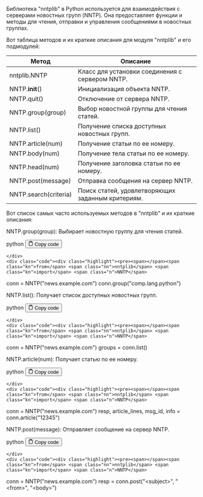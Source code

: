<p>Библиотека "nntplib" в Python используется для взаимодействия с серверами новостных групп (NNTP).
Она предоставляет функции и методы для чтения, отправки и управления сообщениями в новостных группах.</p>
<p>Вот таблица методов и их краткие описания для модуля "nntplib" и его подмодулей:</p>
<table>
<thead>
<tr>
<th>Метод</th>
<th>Описание</th>
</tr>
</thead>
<tbody>
<tr>
<td>nntplib.NNTP</td>
<td>Класс для установки соединения с сервером NNTP.</td>
</tr>
<tr>
<td>NNTP.<strong>init</strong>()</td>
<td>Инициализация объекта NNTP.</td>
</tr>
<tr>
<td>NNTP.quit()</td>
<td>Отключение от сервера NNTP.</td>
</tr>
<tr>
<td>NNTP.group(group)</td>
<td>Выбор новостной группы для чтения статей.</td>
</tr>
<tr>
<td>NNTP.list()</td>
<td>Получение списка доступных новостных групп.</td>
</tr>
<tr>
<td>NNTP.article(num)</td>
<td>Получение статьи по ее номеру.</td>
</tr>
<tr>
<td>NNTP.body(num)</td>
<td>Получение тела статьи по ее номеру.</td>
</tr>
<tr>
<td>NNTP.head(num)</td>
<td>Получение заголовка статьи по ее номеру.</td>
</tr>
<tr>
<td>NNTP.post(message)</td>
<td>Отправка сообщения на сервер NNTP.</td>
</tr>
<tr>
<td>NNTP.search(criteria)</td>
<td>Поиск статей, удовлетворяющих заданным критериям.</td>
</tr>
</tbody>
</table>
<p>Вот список самых часто используемых методов в "nntplib" и их краткие описания:</p>
<p>NNTP.group(group): Выбирает новостную группу для чтения статей.</p>
<div class="code-element">
    <div class="lang-line">
        <text>python</text>
        <button class="copy-button"
        onclick="copyCode(this)">
    <svg stroke="currentColor"
         fill="none"
         stroke-width="2"
         viewBox="0 0 24 24"
         stroke-linecap="round"
         stroke-linejoin="round"
         class="h-4 w-4"
         height="1em"
         width="1em"
         xmlns="http://www.w3.org/2000/svg">
        <path d="M16 4h2a2 2 0 0 1 2 2v14a2 2 0 0 1-2 2H6a2 2 0 0 1-2-2V6a2 2 0 0 1 2-2h2"></path>
        <rect x="8" y="2" width="8" height="4" rx="1" ry="1"></rect>
    </svg>
    <text>Copy code</text>
</button>

    </div>
    <div class="code"><div class="highlight"><pre><span></span><span class="kn">from</span> <span class="nn">nntplib</span> <span class="kn">import</span> <span class="n">NNTP</span>

<span class="n">conn</span> <span class="o">=</span> <span class="n">NNTP</span><span class="p">(</span><span class="s2">&quot;news.example.com&quot;</span><span class="p">)</span>
<span class="n">conn</span><span class="o">.</span><span class="n">group</span><span class="p">(</span><span class="s2">&quot;comp.lang.python&quot;</span><span class="p">)</span>
</pre></div></div>
</div>

<p>NNTP.list(): Получает список доступных новостных групп.</p>
<div class="code-element">
    <div class="lang-line">
        <text>python</text>
        <button class="copy-button"
        onclick="copyCode(this)">
    <svg stroke="currentColor"
         fill="none"
         stroke-width="2"
         viewBox="0 0 24 24"
         stroke-linecap="round"
         stroke-linejoin="round"
         class="h-4 w-4"
         height="1em"
         width="1em"
         xmlns="http://www.w3.org/2000/svg">
        <path d="M16 4h2a2 2 0 0 1 2 2v14a2 2 0 0 1-2 2H6a2 2 0 0 1-2-2V6a2 2 0 0 1 2-2h2"></path>
        <rect x="8" y="2" width="8" height="4" rx="1" ry="1"></rect>
    </svg>
    <text>Copy code</text>
</button>

    </div>
    <div class="code"><div class="highlight"><pre><span></span><span class="kn">from</span> <span class="nn">nntplib</span> <span class="kn">import</span> <span class="n">NNTP</span>

<span class="n">conn</span> <span class="o">=</span> <span class="n">NNTP</span><span class="p">(</span><span class="s2">&quot;news.example.com&quot;</span><span class="p">)</span>
<span class="n">groups</span> <span class="o">=</span> <span class="n">conn</span><span class="o">.</span><span class="n">list</span><span class="p">()</span>
</pre></div></div>
</div>

<p>NNTP.article(num): Получает статью по ее номеру.</p>
<div class="code-element">
    <div class="lang-line">
        <text>python</text>
        <button class="copy-button"
        onclick="copyCode(this)">
    <svg stroke="currentColor"
         fill="none"
         stroke-width="2"
         viewBox="0 0 24 24"
         stroke-linecap="round"
         stroke-linejoin="round"
         class="h-4 w-4"
         height="1em"
         width="1em"
         xmlns="http://www.w3.org/2000/svg">
        <path d="M16 4h2a2 2 0 0 1 2 2v14a2 2 0 0 1-2 2H6a2 2 0 0 1-2-2V6a2 2 0 0 1 2-2h2"></path>
        <rect x="8" y="2" width="8" height="4" rx="1" ry="1"></rect>
    </svg>
    <text>Copy code</text>
</button>

    </div>
    <div class="code"><div class="highlight"><pre><span></span><span class="kn">from</span> <span class="nn">nntplib</span> <span class="kn">import</span> <span class="n">NNTP</span>

<span class="n">conn</span> <span class="o">=</span> <span class="n">NNTP</span><span class="p">(</span><span class="s2">&quot;news.example.com&quot;</span><span class="p">)</span>
<span class="n">resp</span><span class="p">,</span> <span class="n">article_lines</span><span class="p">,</span> <span class="n">msg_id</span><span class="p">,</span> <span class="n">info</span> <span class="o">=</span> <span class="n">conn</span><span class="o">.</span><span class="n">article</span><span class="p">(</span><span class="s2">&quot;12345&quot;</span><span class="p">)</span>
</pre></div></div>
</div>

<p>NNTP.post(message): Отправляет сообщение на сервер NNTP.</p>
<div class="code-element">
    <div class="lang-line">
        <text>python</text>
        <button class="copy-button"
        onclick="copyCode(this)">
    <svg stroke="currentColor"
         fill="none"
         stroke-width="2"
         viewBox="0 0 24 24"
         stroke-linecap="round"
         stroke-linejoin="round"
         class="h-4 w-4"
         height="1em"
         width="1em"
         xmlns="http://www.w3.org/2000/svg">
        <path d="M16 4h2a2 2 0 0 1 2 2v14a2 2 0 0 1-2 2H6a2 2 0 0 1-2-2V6a2 2 0 0 1 2-2h2"></path>
        <rect x="8" y="2" width="8" height="4" rx="1" ry="1"></rect>
    </svg>
    <text>Copy code</text>
</button>

    </div>
    <div class="code"><div class="highlight"><pre><span></span><span class="kn">from</span> <span class="nn">nntplib</span> <span class="kn">import</span> <span class="n">NNTP</span>

<span class="n">conn</span> <span class="o">=</span> <span class="n">NNTP</span><span class="p">(</span><span class="s2">&quot;news.example.com&quot;</span><span class="p">)</span>
<span class="n">resp</span> <span class="o">=</span> <span class="n">conn</span><span class="o">.</span><span class="n">post</span><span class="p">(</span><span class="s2">&quot;&lt;subject&gt;&quot;</span><span class="p">,</span> <span class="s2">&quot;&lt;from&gt;&quot;</span><span class="p">,</span> <span class="s2">&quot;&lt;body&gt;&quot;</span><span class="p">)</span>
</pre></div></div>
</div>
